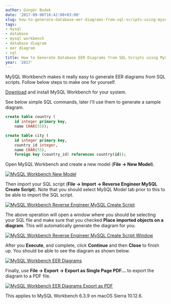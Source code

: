 ```yaml
---
author: Güngör Budak
date: '2017-09-06T16:42:00+03:00'
slug: how-to-generate-database-eer-diagrams-from-sql-scripts-using-mysql-workbench
tags:
- mysql
- database
- mysql workbench
- database diagram
- eer diagram
- sql
title: How to Generate Database EER Diagrams from SQL Scripts using MySQL Workbench
year: '2017'
---
```


MySQL Workbench makes it really easy to generate EER diagrams from SQL scripts. Follow below steps to make one for yourself.

[Download](https://dev.mysql.com/downloads/workbench/) and install MySQL Workbench for your system.

See below simple SQL commands, later I'll use them to generate a sample diagram.

```sql
create table country (
    id integer primary key,
    name CHAR(55));

create table city (
    id integer primary key,
    country_id integer,
    name CHAR(55),
    foreign key (country_id) references country(id));
```


Open MySQL Workbench and create a new model (**File -> New Model**).

[![MySQL Workbench New Model](/public/images/eer-diagrams-sql-script-1.png)](/public/images/eer-diagrams-sql-script-1.png)

Then import your SQL script (**File -> Import -> Reverse Engineer MySQL Create Script**). Note that you should select MySQL Model tab prior to this to be able to import the SQL script.

[![MySQL Workbench Reverse Engineer MySQL Create Script](/public/images/eer-diagrams-sql-script-2.png)](/public/images/eer-diagrams-sql-script-2.png)

The above operation will open a window where you should be selecting your SQL file and make sure that you checked **Place imported objects on a diagram**. This will automatically generate the diagram for you.

[![MySQL Workbench Reverse Engineer MySQL Create Script Window](/public/images/eer-diagrams-sql-script-3.png)](/public/images/eer-diagrams-sql-script-3.png)

After you **Execute**, and complete, click **Continue** and then **Close** to finish up. You should be able to see the diagram as shown below.

[![MySQL Workbench EER Diagrams](/public/images/eer-diagrams-sql-script-4.png)](/public/images/eer-diagrams-sql-script-4.png)

Finally, use **File -> Export -> Export as Single Page PDF...** to export the diagram to a PDF file.

[![MySQL Workbench EER Diagrams Export as PDF](/public/images/eer-diagrams-sql-script-5.png)](/public/images/eer-diagrams-sql-script-5.png)

This applies to MySQL Workbench 6.3.9 on macOS Sierra 10.12.6.
